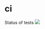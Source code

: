 # ci

Status of tests
<img src="https://github.com/anonimneyshiy/ci/workflows/ci-tests/badge.svg?branch=master"><br>
